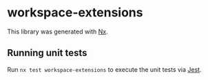# workspace-extensions

This library was generated with [Nx](https://nx.dev).

## Running unit tests

Run `nx test workspace-extensions` to execute the unit tests via [Jest](https://jestjs.io).
